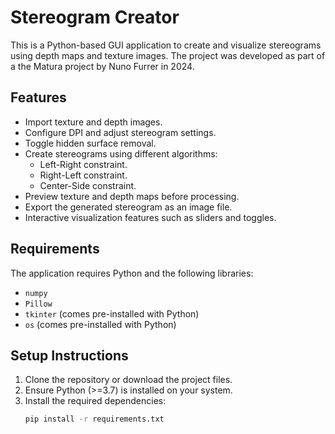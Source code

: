# Stereogram Creator

This is a Python-based GUI application to create and visualize stereograms using depth maps and texture images. The project was developed as part of a the Matura project by Nuno Furrer in 2024.

## Features
- Import texture and depth images.
- Configure DPI and adjust stereogram settings.
- Toggle hidden surface removal.
- Create stereograms using different algorithms:
  - Left-Right constraint.
  - Right-Left constraint.
  - Center-Side constraint.
- Preview texture and depth maps before processing.
- Export the generated stereogram as an image file.
- Interactive visualization features such as sliders and toggles.

## Requirements
The application requires Python and the following libraries:
- `numpy`
- `Pillow`
- `tkinter` (comes pre-installed with Python)
-  `os` (comes pre-installed with Python)

## Setup Instructions
1. Clone the repository or download the project files.
2. Ensure Python (>=3.7) is installed on your system.
3. Install the required dependencies:
   ```bash
   pip install -r requirements.txt
